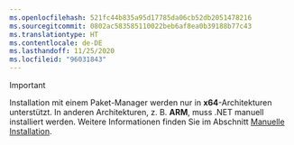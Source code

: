 ```yaml
---
ms.openlocfilehash: 521fc44b835a95d17785da06cb52db2051478216
ms.sourcegitcommit: 0802ac583585110022beb6af8ea0b39188b77c43
ms.translationtype: HT
ms.contentlocale: de-DE
ms.lasthandoff: 11/25/2020
ms.locfileid: "96031843"
---
```


> [!IMPORTANT]
> Installation mit einem Paket-Manager werden nur in **x64**-Architekturen unterstützt. In anderen Architekturen, z. B. **ARM**, muss .NET manuell installiert werden. Weitere Informationen finden Sie im Abschnitt [Manuelle Installation](#manual-install).
